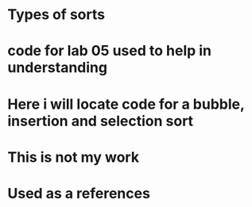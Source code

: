 #  Types of sorts
#  code for lab 05 used to help in understanding 
#  Here i will locate code for a bubble, insertion and selection sort
#  This is not my work 
#  Used as a references
